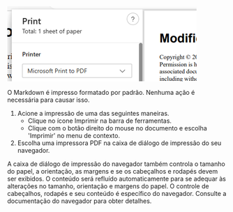 ![](./print-pdf.png)

O Markdown é impresso formatado por padrão. Nenhuma ação é necessária para causar isso. 

1. Acione a impressão de uma das seguintes maneiras.
	- Clique no ícone Imprimir na barra de ferramentas.
	- Clique com o botão direito do mouse no documento e escolha 'Imprimir' no menu de contexto.
2. Escolha uma impressora PDF na caixa de diálogo de impressão do seu navegador. 

A caixa de diálogo de impressão do navegador também controla o tamanho do papel, a orientação, as margens e se os cabeçalhos e rodapés devem ser exibidos. O conteúdo será refluído automaticamente para se adequar às alterações no tamanho, orientação e margens do papel. O controle de cabeçalhos, rodapés e seu conteúdo é específico do navegador. Consulte a documentação do navegador para obter detalhes.
